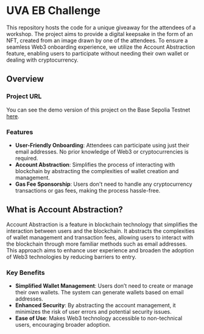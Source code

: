 # UVA EB Challenge

This repository hosts the code for a unique giveaway for the attendees of a workshop. The project aims to provide a digital keepsake in the form of an NFT, created from an image drawn by one of the attendees. To ensure a seamless Web3 onboarding experience, we utilize the Account Abstraction feature, enabling users to participate without needing their own wallet or dealing with cryptocurrency.

## Overview

### Project URL

You can see the demo version of this project on the Base Sepolia Testnet [here](https://uva-eb-challenge.vercel.app/).

### Features

- **User-Friendly Onboarding**: Attendees can participate using just their email addresses. No prior knowledge of Web3 or cryptocurrencies is required.
- **Account Abstraction**: Simplifies the process of interacting with blockchain by abstracting the complexities of wallet creation and management.
- **Gas Fee Sponsorship**: Users don't need to handle any cryptocurrency transactions or gas fees, making the process hassle-free.

## What is Account Abstraction?

Account Abstraction is a feature in blockchain technology that simplifies the interaction between users and the blockchain. It abstracts the complexities of wallet management and transaction fees, allowing users to interact with the blockchain through more familiar methods such as email addresses. This approach aims to enhance user experience and broaden the adoption of Web3 technologies by reducing barriers to entry.

### Key Benefits

- **Simplified Wallet Management**: Users don’t need to create or manage their own wallets. The system can generate wallets based on email addresses.
- **Enhanced Security**: By abstracting the account management, it minimizes the risk of user errors and potential security issues.
- **Ease of Use**: Makes Web3 technology accessible to non-technical users, encouraging broader adoption.
